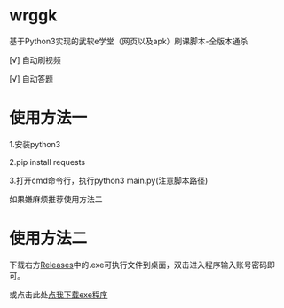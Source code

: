 # wrggk
基于Python3实现的武软e学堂（网页以及apk）刷课脚本-全版本通杀

[√] 自动刷视频

[√] 自动答题

# 使用方法一
1.安装python3 

2.pip install requests

3.打开cmd命令行，执行python3 main.py(注意脚本路径)

如果嫌麻烦推荐使用方法二

# 使用方法二

下载右方[Releases](https://github.com/wwww123ewqeqw/wrggk/releases)中的.exe可执行文件到桌面，双击进入程序输入账号密码即可。

或点击此处[点我下载exe程序](https://github.com/wwww123ewqeqw/wrggk/releases)
